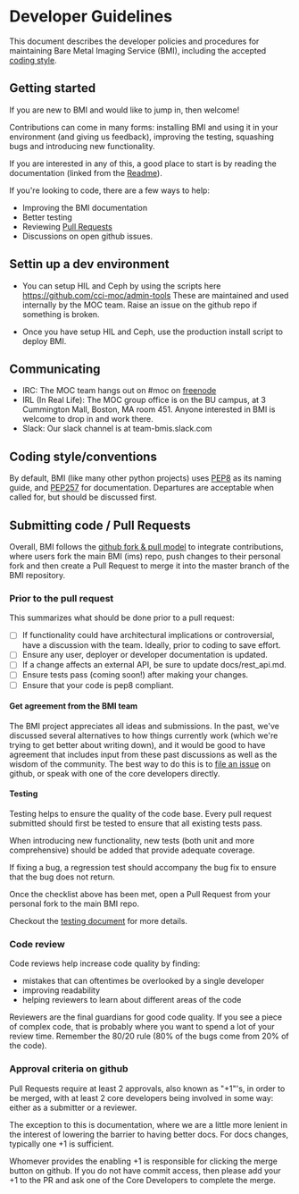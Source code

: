 # Developer Guidelines

This document describes the developer policies and procedures for maintaining
Bare Metal Imaging Service (BMI), including the accepted [coding style](#Coding-style).

## Getting started

If you are new to BMI and would like to jump in, then welcome!

Contributions can come in many forms: installing BMI and using it in your
environment (and giving us feedback), improving the testing, squashing bugs and
introducing new functionality.

If you are interested in any of this, a good place to start is by reading the
documentation (linked from the [Readme](./README.html)).

If you're looking to code, there are a few ways to help:
* Improving the BMI documentation
* Better testing
* Reviewing [Pull Requests](https://github.com/CCI-MOC/ims/pulls)
* Discussions on open github issues. 


## Settin up a dev environment

* You can setup HIL and Ceph by using the scripts here https://github.com/cci-moc/admin-tools
These are maintained and used internally by the MOC team. Raise an issue on the github repo if
something is broken.

* Once you have setup HIL and Ceph, use the production install script to deploy BMI.

## Communicating

* IRC: The MOC team hangs out on #moc on [freenode](https://www.freenode.net/)
* IRL (In Real Life): The MOC group office is on the BU campus, at 3 Cummington Mall, Boston, MA room 451. Anyone interested in BMI is welcome to drop in and work there.
* Slack: Our slack channel is at team-bmis.slack.com

## Coding style/conventions

By default, BMI (like many other python projects) uses
[PEP8](https://www.python.org/dev/peps/pep-0008/) as its naming guide, and
[PEP257](https://www.python.org/dev/peps/pep-0257/) for documentation.
Departures are acceptable when called for, but should be discussed first.


## Submitting code / Pull Requests

Overall, BMI follows the [github fork & pull
model](http://scottchacon.com/2011/08/31/github-flow.html) to integrate
contributions, where users fork the main BMI (ims) repo, push changes
to their personal fork and then create a Pull Request to merge it
into the master branch of the BMI repository.

### Prior to the pull request

This summarizes what should be done prior to a pull request:

- [ ] If functionality could have architectural implications or controversial, have a discussion with the team. Ideally, prior to coding to save effort.
- [ ] Ensure any user, deployer or developer documentation is updated.
- [ ] If a change affects an external API, be sure to update docs/rest\_api.md.
- [ ] Ensure tests pass (coming soon!) after making your changes.
- [ ] Ensure that your code is pep8 compliant. 

#### Get agreement from the BMI team

The BMI project appreciates all ideas and submissions. In the past, we've
discussed several alternatives to how things currently work (which we're trying
to get better about writing down), and it would be good to have agreement that
includes input from these past discussions as well as the wisdom of the
community. The best way to do this is to [file an
issue](https://github.com/CCI-MOC/ims/issues) on github, or speak with one of the core developers directly.


#### Testing


Testing helps to ensure the quality of the code base. Every pull request
submitted should first be tested to ensure that all existing tests pass.

When introducing new functionality, new tests (both unit and more comprehensive)
should be added that provide adequate coverage.

If fixing a bug, a regression test should accompany the bug fix to ensure that
the bug does not return.

Once the checklist above has been met, open a Pull Request from your
personal fork to the main BMI repo.

Checkout the [testing document](testing.md) for more details.


### Code review

Code reviews help increase code quality by finding:
* mistakes that can oftentimes be overlooked by a single developer
* improving readability
* helping reviewers to learn about different areas of the code

Reviewers are the final guardians for good code quality. If you see a piece of
complex code, that is probably where you want to spend a lot of your review
time. Remember the 80/20 rule (80% of the bugs come from 20% of the code).


### Approval criteria on github

Pull Requests require at least 2 approvals, also known as "+1"'s, in
order to be merged, with at least 2 core developers being involved in some way:
either as a submitter or a reviewer.

The exception to this is documentation, where we are a little more lenient in
the interest of lowering the barrier to having better docs. For docs changes,
typically one +1 is sufficient.

Whomever provides the enabling +1 is responsible for clicking the merge button
on github. If you do not have commit access, then please add your +1 to the PR
and ask one of the Core Developers to complete the merge.

